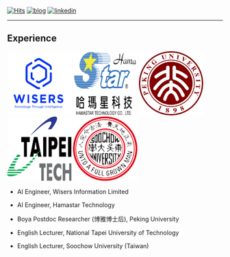 [![Hits](https://hits.seeyoufarm.com/api/count/incr/badge.svg?url=https%3A%2F%2Fgithub.com%2Fhoward-haowen%2Fhoward-haowen.github.io&count_bg=%2367E805&title_bg=%23555555&icon=grav.svg&icon_color=%2367E805&title=visitors&edge_flat=false)](https://hits.seeyoufarm.com) [![blog](https://img.shields.io/badge/Visit-My_AI_blog-blue?style=flat&logo=blogger&logoColor=white)](https://howard-haowen.github.io/blog.ai/) [![linkedin](https://img.shields.io/badge/View-My%20LinkedIn-blue?style=flat&logo=linkedin&logoColor=white)](https://www.linkedin.com/in/haowen-jiang-phd-16242074/)

---
## Experience

<img width="150" height="150" src="https://github.com/howard-haowen/howard-haowen.github.io/raw/master/images/wisers.png">
<img width="150" height="150" src="https://github.com/howard-haowen/howard-haowen.github.io/raw/master/images/hamastar.png">
<img width="150" height="150" src="https://github.com/howard-haowen/howard-haowen.github.io/raw/master/images/pku.png">
<img width="150" height="150" src="https://github.com/howard-haowen/howard-haowen.github.io/raw/master/images/ntut.png">
<img width="150" height="150" src="https://github.com/howard-haowen/howard-haowen.github.io/raw/master/images/SoochowU.png">

- AI Engineer, Wisers Information Limited

- AI Engineer, Hamastar Technology

- Boya Postdoc Researcher (博雅博士后), Peking University

- English Lecturer, National Tapei University of Technology

- English Lecturer, Soochow University (Taiwan)

<!-- Remove above link if you don't want to attibute 
<p style="font-size:11px">Page template forked from <a href="https://github.com/evanca/quick-portfolio">evanca</a></p>
-->

